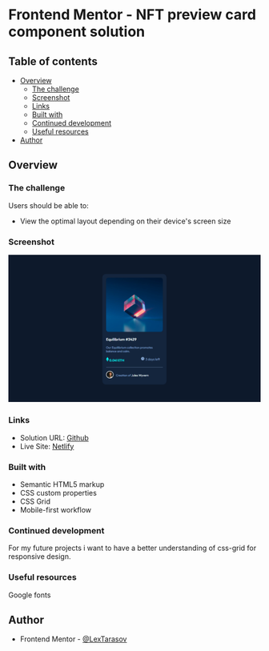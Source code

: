 # Frontend Mentor - NFT preview card component solution


## Table of contents

- [Overview](#overview)
  - [The challenge](#the-challenge)
  - [Screenshot](#screenshot)
  - [Links](#links)
  - [Built with](#built-with)
  - [Continued development](#continued-development)
  - [Useful resources](#useful-resources)
- [Author](#author)


## Overview

### The challenge

Users should be able to:

- View the optimal layout depending on their device's screen size


### Screenshot

![](./design/my-solution.png)



### Links

- Solution URL: [Github](https://github.com/LexTarasov/MyFrontend-Mentor-Challenges)
- Live Site: [Netlify](https://inquisitive-moonbeam-e3d287.netlify.app/)

### Built with

- Semantic HTML5 markup
- CSS custom properties
- CSS Grid
- Mobile-first workflow




### Continued development

For my future projects i want to have a better understanding of css-grid for responsive design.

### Useful resources

Google fonts 

## Author

- Frontend Mentor  - [@LexTarasov](https://www.frontendmentor.io/profile/LexTarasov)


